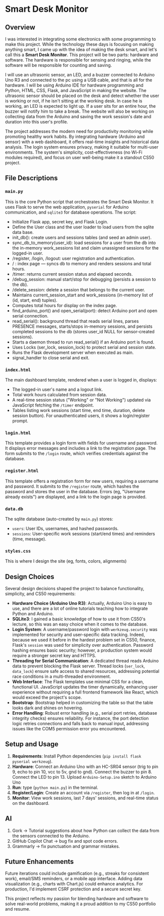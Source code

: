 # Smart Desk Monitor

## Overview
I was interested in integrating some electronics with some programming to make this project. While the technology these days is focusing on making anything smart, I came up with the idea of making the desk smart, and let's call this a **Smart Desk Monitor**. This project will be two parts: hardware and software. The hardware is responsible for sensing and ringing, while the software will be responsible for counting and saving. 

I will use an ultrasonic sensor, an LED, and a buzzer connected to Arduino Uno R3 and connected to the pc using a USB cable, and that is all for the hardware. I will be using Arduino IDE for hardware programming and Python, HTML, CSS, Flask, and JavaScript in making the website. The ultrasonic sensor should be placed on the desk and detect whether the user is working or not, if he isn't sitting at the working desk. In case he is working, an LED is expected to light up. If a user sits for an entire hour, the buzzer will notify him to take a break. The website will also be working on collecting data from the Arduino and saving the work session's date and duration into this user's profile.

The project addresses the modern need for productivity monitoring while promoting healthy work habits. By integrating hardware (Arduino and sensor) with a web dashboard, it offers real-time insights and historical data analysis. The login system ensures privacy, making it suitable for multi-user environments. The system's simplicity, cost-effectiveness (no Wi-Fi modules required), and focus on user well-being make it a standout CS50 project.

## File Descriptions

### `main.py`
This is the core Python script that orchestrates the Smart Desk Monitor. It uses Flask to serve the web application, `pyserial` for Arduino communication, and `sqlite3` for database operations. The script:
- Initialize Flask app, secret key, and Flask Login.
- Define the User class and the user loader to load users from the sqlite data base.
- init_db(): create users and sessions tables (and seed an admin user).
- sync_db_to_memory(user_id): load sessions for a user from the db into the in-memory work_sessions list and claim unassigned sessions for the logged-in user.
- /register, /login, /logout: user registration and authentication.
- / : index page — syncs db to memory and renders sessions and total hours.
- /timer: returns current session status and elapsed seconds.
- /debug_session: manual start/stop for debugging (persists a session to the db).
- /delete_session: delete a session that belongs to the current user.
- Maintains current_session_start and work_sessions (in-memory list of (id, start, end) tuples).
- Computes total hours for display on the index page.
- find_arduino_port() and open_serial(port): detect Arduino port and open serial connection.
- read_serial(): background thread that reads serial lines, parses PRESENCE messages, starts/stops in-memory sessions, and persists completed sessions to the db (stores user_id NULL for sensor-created sessions).
- Starts a daemon thread to run read_serial() if an Arduino port is found.
- Uses Locks (ser_lock, session_lock) to protect serial and session state.
- Runs the Flask development server when executed as main.
- signal_handler to close serial and exit.
  
### `index.html`
The main dashboard template, rendered when a user is logged in, displays:
- The logged-in user's name and a logout link.
- Total work hours calculated from session data.
- A real-time session status ("Working" or "Not Working") updated via JavaScript fetching the `/timer` endpoint.
- Tables listing work sessions (start time, end time, duration, delete session button).
For unauthenticated users, it shows a login/register prompt.

### `login.html`
This template provides a login form with fields for username and password. It displays error messages and includes a link to the registration page. The form submits to the `/login` route, which verifies credentials against the database.

### `register.html`
This template offers a registration form for new users, requiring a username and password. It submits to the `/register` route, which hashes the password and stores the user in the database. Errors (eg, "Username already exists") are displayed, and a link to the login page is provided.

### `data.db`
The sqlite database (auto-created by `main.py`) stores:
- `users`: User IDs, usernames, and hashed passwords.
- `sessions`: User-specific work sessions (start/end times) and reminders (time, message).

### `styles.css`
This is where I design the site (eg, fonts, colors, alignments)

## Design Choices

Several design decisions shaped the project to balance functionality, simplicity, and CS50 requirements:
- **Hardware Choice (Arduino Uno R3)**: Actually, Arduino Uno is easy to use, and there are a lot of online tutorials teaching how to integrate Python and Arduino.
- **SQLite3**: I gained a basic knowledge of how to use it from CS50's lecture, so this was an easy choice when it comes to the database.
- **Login System**: A username/password login with `werkzeug.security` was implemented for security and user-specific data tracking. Indeed, because we used it before in the hardest problem set in CS50, finance, Flask's `session` was used for simplicity over authentication. Password hashing ensures basic security; however, a production system would require a stronger secret key and HTTPS.
- **Threading for Serial Communication**: A dedicated thread reads Arduino data to prevent blocking the Flask server. Thread locks (`ser_lock`, `data_lock`) ensure safe access to shared resources, addressing potential race conditions in a multi-threaded environment.
- **Web Interface**: The Flask templates use minimal CSS for a clean, functional UI. JavaScript updates the timer dynamically, enhancing user experience without requiring a full frontend framework like React, which would exceed the project's scope.
- **Bootstrap**: Bootstrap helped in customizing the table so that the table looks dark and shines on hovering.
- **Error Handling**: Robust error handling (e.g., serial port retries, database integrity checks) ensures reliability. For instance, the port detection logic retries connections and falls back to manual input, addressing issues like the COM5 permission error you encountered.

## Setup and Usage
1. **Requirements**: Install Python dependencies (`pip install flask pyserial werkzeug`).
2. **Hardware**: Connect an Arduino Uno with an HC-SR04 sensor (trig to pin 9, echo to pin 10, vcc to 5v, gnd to gnd). Connect the buzzer to pin 8. Connect the LED to pin 13. Upload `Arduino-Setup.ino` sketch to Arduino Uno
3. **Run**: type (`python main.py`) in the terminal.
4. **Register/Login**: Create an account via `/register`, then log in at `/login`.
5. **Monitor**: View work sessions, last 7 days' sessions, and real-time status on the dashboard.

## AI
1. Gork -> Tutorial suggestions about how Python can collect the data from the sensors connected to the Arduino.
2. GitHub Copilot Chat -> bug fix and spot code errors.
3. Grammarly -> fix punctuation and grammar mistakes.


## Future Enhancements
Future iterations could include gamification (e.g., streaks for consistent work), email/SMS reminders, or a mobile app interface. Adding data visualization (e.g., charts with Chart.js) could enhance analytics. For production, I'd implement CSRF protection and a secure secret key.

This project reflects my passion for blending hardware and software to solve real-world problems, making it a proud addition to my CS50 portfolio and resume.
